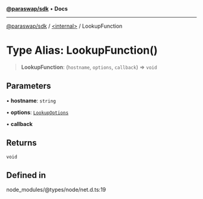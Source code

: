 [**@paraswap/sdk**](../../README.md) • **Docs**

***

[@paraswap/sdk](../../globals.md) / [\<internal\>](../README.md) / LookupFunction

# Type Alias: LookupFunction()

> **LookupFunction**: (`hostname`, `options`, `callback`) => `void`

## Parameters

• **hostname**: `string`

• **options**: [`LookupOptions`](../interfaces/LookupOptions.md)

• **callback**

## Returns

`void`

## Defined in

node\_modules/@types/node/net.d.ts:19
